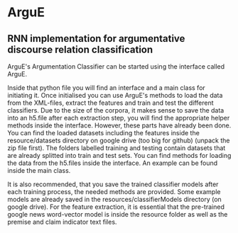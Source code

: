 # ArguE
## RNN implementation for argumentative discourse relation classification


ArguE's Argumentation Classifier can be started using the interface called ArguE. 

Inside that python file you will find an interface and a main class for initiating it. Once initialised you can use ArguE's methods 
to load the data from the XML-files, extract the features and train and test the different classifiers. 
Due to the size of the corpora, it makes sense to save the data into an h5.file after each extraction step, you will find 
the appropriate helper methods inside the interface. However, these parts have already been done. 
You can find the loaded datasets including the features inside the resource/datasets directory on google drive (too big for github) (unpack the zip file first). 
The folders labelled training and testing contain datasets that are already splitted into train and test sets. 
You can find methods for loading the data from the h5.files inside the interface. An example can be found inside the main class.

It is also recommended, that you save the trained classifier models after each training process, the needed methods are provided. 
Some example models are already saved in the resources/classifierModels directory (on google drive). For the feature extraction, it is essential 
that the pre-trained google news word-vector model is inside the resource folder as well as the premise and claim indicator 
text files.

